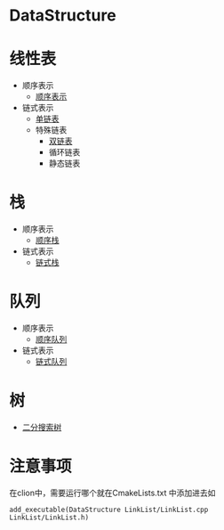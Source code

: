 # DataStructure

# 线性表
- 顺序表示
    - [顺序表示](https://github.com/shoukailiang/DataStructure/blob/master/List/SqList/SqList.h)
- 链式表示
    - [单链表](https://github.com/shoukailiang/DataStructure/blob/master/List/LinkList/LinkList.h)
    - 特殊链表
        - [双链表](https://github.com/shoukailiang/DataStructure/blob/master/List/DuLinkList/DuLinkList.h)
        - 循环链表
        - 静态链表
# 栈
- 顺序表示
    - [顺序栈](https://github.com/shoukailiang/DataStructure/blob/master/Stack/SqStack/SqStack.h)
- 链式表示
    - [链式栈](https://github.com/shoukailiang/DataStructure/blob/master/Stack/LinkStack/LinkStack.h)
# 队列
- 顺序表示
    - [顺序队列](https://github.com/shoukailiang/DataStructure/blob/master/Queue/SqQueue/SqQueue.h)
- 链式表示
    - [链式队列](https://github.com/shoukailiang/DataStructure/blob/master/Queue/LinkQueue/LinkQueue.h)
# 树
- [二分搜索树](https://github.com/shoukailiang/DataStructure/blob/master/Tree/BinarySearchTree/BinarySearchTree.h)
# 注意事项
在clion中，需要运行哪个就在CmakeLists.txt 中添加进去如
```
add_executable(DataStructure LinkList/LinkList.cpp LinkList/LinkList.h)
```